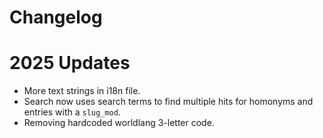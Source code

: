 # Changelog

# 2025 Updates

- More text strings in i18n file.
- Search now uses search terms to find multiple hits for homonyms and entries with a `slug_mod`.
- Removing hardcoded worldlang 3-letter code.